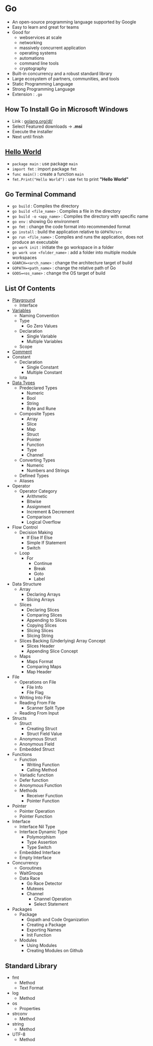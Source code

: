 # Go
- An open-source programming language supported by Google
- Easy to learn and great for teams
- Good for 
  - webservices at scale
  - networking
  - massively concurrent application
  - operating systems
  - automations
  - command line tools
  - cryptography
- Built-in concurrency and a robust standard library
- Large ecosystem of partners, communities, and tools
- Static Programming Language
- Strong Programming Language
- Extension : `.go`

## How To Install Go in Microsoft Windows
- Link : [golang.org/dl/](https://golang.org/dl/)
- Select Featured downloads -> **.msi**
- Execute the installer
- Next until finish

## [Hello World](https://github.com/HidayatRivai2020/Golang/blob/main/main.go)
- `package main` : use package `main`
- `import fmt` : import package `fmt`
- `func main()` : create a function `main`
- `fmt.Print("Hello World")` : use `fmt` to print **"Hello World"**

## Go Terminal Command
- `go build` : Compiles the directory
- `go build <file_name>` : Compiles a file in the directory
- `go build -o <app_name>` : Compiles the directory with specific name
- `go env` : showing Go environment
- `go fmt` : change the code format into recommended format
- `go install` : build the application relative to `GOPATH/src`
- `go run <file_name>` : Compiles and runs the application, does not produce an executable
- `go work init` : initiate the go workspace in a folder
- `go work use <folder_name>` : add a folder into multiple module workspaces
- `GOARCH=<arch_name>` : change the architecture target of build
- `GOPATH=<path_name>` : change the relative path of Go
- `GOOS=<os_name>` : change the OS target of build


## List Of Contents
- [Playground](https://github.com/HidayatRivai2020/Golang/tree/main/Playground)
    - Interface
- [Variables](https://github.com/HidayatRivai2020/Golang/tree/main/Variables)
    - Naming Convention
    - Type
        - Go Zero Values
    - Declaration
        - Single Variable
        - Multiple Variables
    - Scope
- [Comment](https://github.com/HidayatRivai2020/Golang/tree/main/Comment)
- Constant
    - Declaration
        - Single Constant
        - Multiple Constant
    - Iota
- [Data Types](https://github.com/HidayatRivai2020/Golang/tree/main/Data_Types)
    - Predeclared Types
        - Numeric
        - Bool
        - String 
        - Byte and Rune 
    - Composite Types
        - Array
        - Slice
        - Map
        - Struct
        - Pointer
        - Function
        - Type
        - Channel
    - Converting Types
        - Numeric
        - Numbers and Strings
    - Defined Types
    - Aliases
- Operator
    - Operator Category
        - Arithmetic
        - Bitwise
        - Assignment
        - Increment & Decrement
        - Comparison
        - Logical
    Overflow
- Flow Control
    - Decision Making
        - If Else If Else
        - Simple If Statement
        - Switch
    - Loop
        - For 
            - Continue
            - Break
            - Goto
            - Label
- Data Structure
    - Array
        - Declaring Arrays
        - Slicing Arrays
    - Slices
        - Declaring Slices
        - Comparing Slices
        - Appending to Slices
        - Copying Slices
        - Slicing Slices
        - Slicing String
    - Slices Backing (Underlying) Array Concept
        - Slices Header
        - Appending Slice Concept
    - Maps
        - Maps Format
        - Comparing Maps
        - Map Header
- File
    - Operations on File    
        - File Info
        - File Flag
    - Writing Into File
    - Reading From File
        - Scanner Split Type
    - Reading From Input
- Structs
    - Struct
        - Creating Struct
        - Struct Field Value
    - Anonymous Struct
    - Anonymous Field
    - Embedded Struct
- Functions
    - Function
        - Writing Function
        - Calling Method
    - Variadic function
    - Defer function
    - Anonymous Function
    - Methods
        - Receiver Function
        - Pointer Function
- Pointer
    - Pointer Operation
    - Pointer Function
- Interface
    - Interface Nil Type
    - Interface Dynamic Type
        - Polymorphism
        - Type Assertion
        - Type Switch
    - Embedded Interface
    - Empty Interface
- Concurrency
    - Goroutines
    - WaitGroups
    - Data Race
        - Go Race Detector
        - Mutexes
        - Channel
            - Channel Operation
            - Select Statement
- Packages
    - Package
        - Gopath and Code Organization
        - Creating a Package
        - Exporting Names
        - Init Function
    - Modules
        - Using Modules
        - Creating Modules on Github

## Standard Library
- fmt
    - Method
    - Text Format
- log
    - Method
- os
    - Properties
- strconv
    - Method
- string
    - Method
- UTF-8
    - Method